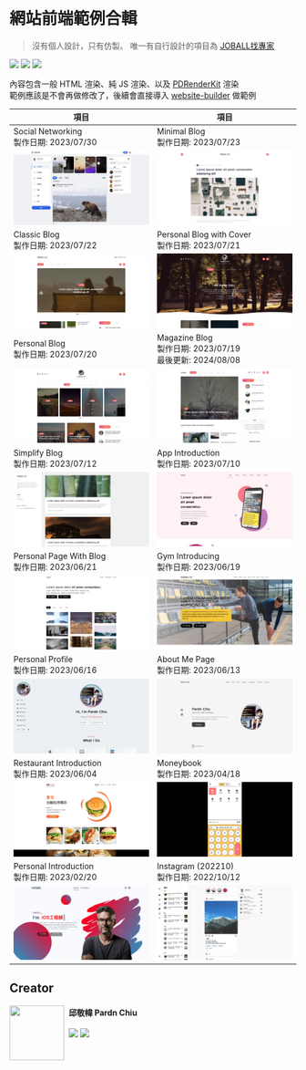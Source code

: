 # 網站前端範例合輯

> 沒有個人設計，只有仿製。
> 唯一有自行設計的項目為 [JOBALL找專家](https://joball.tw)

![](https://img.shields.io/github/repo-size/pardnchiu/web-template?label=size&color=bb4444) ![](https://img.shields.io/github/license/pardnchiu/web-template?label=license&color=44bb44) ![](https://img.shields.io/badge/creator-邱敬幃-4444bb)

內容包含一般 HTML 渲染、純 JS 渲染、以及 [PDRenderKit](https://github.com/pardnchiu/PDRenderKit) 渲染<br>
範例應該是不會再做修改了，後續會直接導入 [website-builder](https://github.com/pardnchiu/website-builder) 做範例

| 項目 | 項目 |
| - | - |
| Social Networking<br>製作日期: 2023/07/30 | Minimal Blog<br>製作日期: 2023/07/23 |
| [![](./image/20230730.jpg)](https://pardnchiu.github.io/web-template/target/20230730) | [![](./image/20230723.jpg)](https://pardnchiu.github.io/web-template/target/20230723) |
| Classic Blog<br>製作日期: 2023/07/22 | Personal Blog with Cover<br>製作日期: 2023/07/21 | |
| [![](./image/20230722.jpg)](https://pardnchiu.github.io/web-template/target/20230722) | [![](./image/20230721.jpg)](https://pardnchiu.github.io/web-template/target/20230721) |
| Personal Blog<br>製作日期: 2023/07/20 | Magazine Blog<br>製作日期: 2023/07/19<br>最後更新: 2024/08/08 |
| [![](./image/20230720.jpg)](https://pardnchiu.github.io/web-template/target/20230720) | [![](./image/20230719.jpg)](https://pardnchiu.github.io/web-template/target/20230719) |
| Simplify Blog<br>製作日期: 2023/07/12 | App Introduction<br>製作日期: 2023/07/10 |
| [![](./image/20230712.jpg)](https://pardnchiu.github.io/web-template/target/20230712) | [![](./image/20230710.jpg)](https://pardnchiu.github.io/web-template/target/20230710) |
| Personal Page With Blog<br>製作日期: 2023/06/21 | Gym Introducing<br>製作日期: 2023/06/19 |
|  [![](./image/20230621.jpg)](https://pardnchiu.github.io/web-template/target/20230621) |  [![](./image/20230619.jpg)](https://pardnchiu.github.io/web-template/target/20230619) |
| Personal Profile<br>製作日期: 2023/06/16 | About Me Page<br>製作日期: 2023/06/13 |
| [![](./image/20230616.jpg)](https://pardnchiu.github.io/web-template/target/20230616) | [![](./image/20230613.jpg)](https://pardnchiu.github.io/web-template/target/20230613) |
| Restaurant Introduction<br>製作日期: 2023/06/04 | Moneybook<br>製作日期: 2023/04/18 |
| [![](./image/20230604.jpg)](https://pardnchiu.github.io/web-template/target/20230604) | [![](./image/20230418.jpg)](https://pardnchiu.github.io/web-template/target/20230418) |
| Personal Introduction<br>製作日期: 2023/02/20 | Instagram (202210)<br>製作日期: 2022/10/12 |
| [![](./image/20230220.jpg)](https://pardnchiu.github.io/web-template/target/20230220) | [![](./image/20221012.jpg)](https://pardnchiu.github.io/web-template/target/20221012) |

## Creator

<img src="https://avatars.githubusercontent.com/u/25631760" align="left" style="float: left; margin-right: 0.5rem; width: 96px; height: 96px;" />

<h4 style="padding-top: 0">邱敬幃 Pardn Chiu</h4>

[![](https://pardn.io/image/mail.svg)](mailto:dev@pardn.io) [![](https://skillicons.dev/icons?i=linkedin)](https://linkedin.com/in/pardnchiu) 